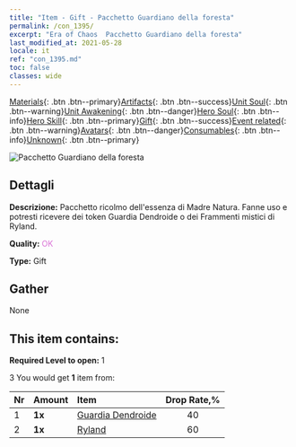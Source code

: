```yaml
---
title: "Item - Gift - Pacchetto Guardiano della foresta"
permalink: /con_1395/
excerpt: "Era of Chaos  Pacchetto Guardiano della foresta"
last_modified_at: 2021-05-28
locale: it
ref: "con_1395.md"
toc: false
classes: wide
---
```

 [Materials](/ItemsIT/){: .btn .btn--primary}[Artifacts](/ItemsIT/Artifacts/){: .btn .btn--success}[Unit Soul](/ItemsIT/UnitSoul/){: .btn .btn--warning}[Unit Awakening](/ItemsIT/UnitAwakening/){: .btn .btn--danger}[Hero Soul](/ItemsIT/HeroSoul/){: .btn .btn--info}[Hero Skill](/ItemsIT/HeroSkill/){: .btn .btn--primary}[Gift](/ItemsIT/Gift/){: .btn .btn--success}[Event related](/ItemsIT/Events/){: .btn .btn--warning}[Avatars](/ItemsIT/Avatars/){: .btn .btn--danger}[Consumables](/ItemsIT/Consumables/){: .btn .btn--info}[Unknown](/ItemsIT/Unknown/){: .btn .btn--primary}

 ![Pacchetto Guardiano della foresta](/images/t/i_907009.png)

## Dettagli
 **Descrizione:** Pacchetto ricolmo dell'essenza di Madre Natura. Fanne uso e potresti ricevere dei token Guardia Dendroide o dei Frammenti mistici di Ryland.

 **Quality:** <span style="color: #DA70D6">OK</span>

 **Type:** Gift

## Gather

  None

## This item contains:

 **Required Level to open:** 1

 3 You would get **1** item  from:

  | Nr | Amount |     Item    | Drop Rate,% |
  |:---|:-------|:------------|:---------:|
  | 1 |  **1x** | [Guardia Dendroide](/ItemsIT/unt_203/) | 40 | 
  | 2 |  **1x** | [Ryland](/ItemsIT/her_368/) | 60 | 

